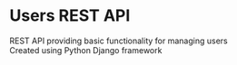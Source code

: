 # Users REST API

REST API providing basic functionality for managing users  
Created using Python Django framework